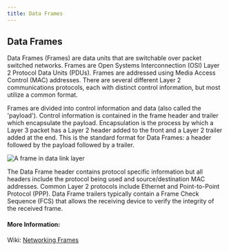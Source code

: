 ```yaml
---
title: Data Frames
---
```

## Data Frames

Data Frames (Frames) are data units that are switchable over packet switched networks. Frames are Open Systems Interconnection (OSI) Layer 2 Protocol Data Units (PDUs). Frames are addressed using Media Access Control (MAC) addresses. There are several different Layer 2 communications protocols, each with distinct control information, but most utilize a common format.

Frames are divided into control information and data (also called the 'payload'). Control information is contained in the frame header and trailer which encapsulate the payload. Encapsulation is the process by which a Layer 3 packet has a Layer 2 header added to the front and a Layer 2 trailer added at the end. This is the standard format for Data Frames: a header followed by the payload followed by a trailer.

![A frame in data link layer](http://www.highteck.net/images/156-Datalink-PDU.jpg)

The Data Frame header contains protocol specific information but all headers include the protocol being used and source/destination MAC addresses. Common Layer 2 protocols include Ethernet and Point-to-Point Protocol (PPP). Data Frame trailers typically contain a Frame Check Sequence (FCS) that allows the receiving device to verify the integrity of the received frame.

#### More Information:
<!-- Please add any articles you think might be helpful to read before writing the article -->
Wiki: [Networking Frames](https://en.wikipedia.org/wiki/Frame_(networking))
